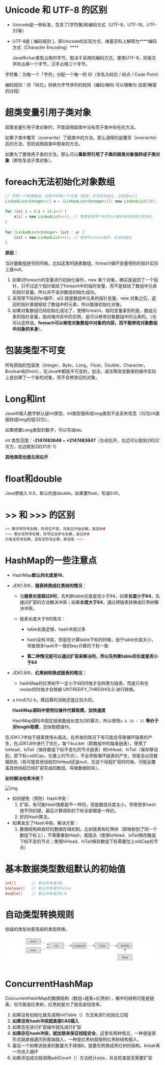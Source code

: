# Unicode 和 UTF-8 的区别

* Unicode是一种标准，包含了[字符集]和编码方式（UTF-8，UTF-16，UTF-32等）

* UTF-8是 [ 编码规则 ]，即Unicode的实现方式，维基百科上解释为***\*编码方式（Character Encoding）\****

  Java中char类型占用的字节，取决于采用的编码方式，使用UTF-8，则英文字符占用一个字节，汉字占用三个字节。

字符集：为每一个「字符」分配一个唯一的 ID（学名为码位 / 码点 / Code Point）

编码规则：将「码位」转换为字节序列的规则（编码/解码 可以理解为 加密/解密 的过程）



# 超类变量引用子类对象

超类变量引用子类对象时，不能调用超类中没有而子类中存在的方法。

如果子类中覆写（overwrite）了超类中的方法，那么调用的是覆写（overwrite）后的方法，否则调用超类中原来的方法。

如果为了要使用子类的方法，那么可以**重新将引用了子类的超类对象强转成子类对象**（即恢复成子类对象）。



# foreach无法初始化对象数组

```java
// 声明一个链表数组，但其中的每一个元素（链表）并没有初始化，全部是null
LinkedList<Integer>[] a = (LinkedList<Integer>[]) new LinkedList[10];

for (int i = 0;i < 10;i++) {
    a[i] = new LinkedList<>(); // 需要使用带下标的for循环来对他进行初始化
}

for (LinkedList<Integer> list : a) {
    list = new LinkedList<>(); // 使用foreach循环，无法初始化
}
```

**原因：**

当对量数组是空的时候，比如这里的链表数组，foreach循环变量得到的指针实际上是null。

1. 如果对foreach的变量进行初始化操作，new 某个对象，确实是返回了一个指针，只不过这个指针赋给了foreach中的临时变量，而不是赋给了数组中元素的指针变量。所以并不会对数组初始化成功。
2. 采用带下标的for循环，a[i] 就是数组中元素的指针变量，new 对象之后，返回的指针直接赋给了数组中的元素，所以能够初始化对象。
3. 如果对象数组已经初始化成功了，使用foreach，临时变量拿到的是，数组元素的指针变量，指向堆内存中的实例，是可以修改对象数组中的元素的。（也可以这样说，**foreach可以修改对象数组中对象的内容，而不能修改对象数组中对象的本身**）。



# 包装类型不可变

所有原始的包装类（Integer，Byte，Long，Float，Double，Character，Boolean和Short），在Java中都是不可变的，加法，减法等改变数值的操作实际上是创建了一个新的对象，而不会修改旧的对象。



# Long和int

Java中输入数字默认是int类型，int类型强转成long类型不会丢失信息（32位int直接转成long的低32位）。

如果想要Long类型的数字，可以写成`60L`

int 类型范围：**-2147483648 ~ +2147483647**（左闭右开，左边可以取到2的32次方，右边取到2的31次-1）

**其他类型也是左闭右开**



# float和double

Java里输入 0.0，默认的是double，如果要float，写成0.0f。

# >> 和 >>> 的区别

```java
>> 表示带符号右移，符号位不变，次高位开始右移，高位补0
>>> 表示无符号右移，符号位也参与右移，高位补0
只有无符号右移，没有无符号左移，即没有 <<<
```



# HashMap的一些注意点

* HashMap**默认的长度是16**。

* JDK1.8中，**链表转换成红黑树的情况**：

  * 当**链表长度超过8时**，先判断table长度是否小于64，如果**长度小于64**，先通过扩容的方法解决冲突；如果**长度大于64**，通过把链表转换成红黑树解决冲突。

  * 链表长度大于8的情况：

    * table长度足够，hash冲突过多

    * hash没有冲突，但是在计算table下标的时候，由于table长度太小，导致很多hash不一致的key计算的下标一致

    * **第二种情况是可以通过扩容来解决的，所以先判断table的长度是否小于64**

      

* JDK1.8中，**红黑树转换成链表的情况：**

  * hashMap的红黑树不一定小于6的时候才会转换为链表，而是只有在resize的时候才会根据 UNTREEIFY_THRESHOLD 进行转换。



* a mod(%) b，模运算的消耗还是比较大的。

  **HashMap源码中使用位操作代替取模，加快速度**

  HashMap源码中固定链表数组长度为2的幂次，所以使用`a & (b - 1)` **等价于对length取模**，加快取模操作。



在JDK1.7中由于链表使用头插法，在并发的情况下有可能会导致循环链表的产生。在JDK1.8中进行了优化，每个bucket（即数组中的每条链表），使用了 loHead、loTail（保存数组下标不变化的节点链表）和hiHead、hiTail（保存移动到，原下标+oldCap，位置上的节点），不会导致循环链表的产生，但是会出现数据损失（有可能其他线程的hiHead还是null，在这个线程扩容的时候，可能会覆盖其他线程已经扩容完成的数组，导致数据损失）。



**如何解决哈希冲突？**

![img](https://upload-images.jianshu.io/upload_images/944365-7621b15f58e87a66.png?imageMogr2/auto-orient/strip|imageView2/2/w/1200/format/webp)

* 如何避免（预防）Hash冲突：
  1. 扩容，有可能Hash值都是不一样的，但是数组长度太小，导致很多hash值不同的键，最后计算得到的下标全部都是一样的。
  2. 好的Hash算法。
* 如果发生了Hash冲突，解决方案：
  1. 数据结构和良好的数据存储机制，比如链表和红黑树（即映射到了同一个数组下标上），不需要重新Hash，尾插法（使用loHead、loTail保存数组下标不变的节点；使用hiHead、hiTail保存数组下标需要加上oldCap的节点）



# 基本数据类型数组默认的初始值

```java
int[]       // 默认所有值为0
boolean[]   // 默认所有值为false
double[]    // 默认所有值为0.0
```



# 自动类型转换规则

低级的类型向更高级的类型转换。

![image-20201216092854920](基础.assets/image-20201216092854920.png)



# ConcurrentHashMap

ConcurrentHashMap的数据结构（数组+链表+红黑树），桶中的结构可能是链表，也可能是红黑树，红黑树是为了提高查找效率。

1. 如果没有初始化就先调用initTable（）方法来进行初始化过程
2. **如果没有hash冲突就直接CAS插入**
3. 如果还在进行扩容操作就先进行扩容
4. **如果存在hash冲突，就加锁来保证线程安全**，这里有两种情况，一种是链表形式就直接遍历到尾端插入，一种是红黑树就按照红黑树结构插入，
5. 最后一个如果该链表的数量大于阈值8，就要先转换成黑红树的结构，break再一次进入循环
6. 如果添加成功就调用addCount（）方法统计size，并且检查是否需要扩容
   